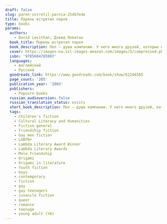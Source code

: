 ```yaml
---
draft: false
slug: paren-vstretil-parnia-254b7ede
title: Парень встретил парня
type: books
params:
  authors:
    - David Levithan, Дэвид Левитан
  book_title: Парень встретил парня
  book_description: Пол — душа компании. У него много друзей, которые принимают его таким, какой он есть. Однажды в книжном магазине Пол знакомится с Ноем, который совсем недавно переехал в город. Вскоре они проводят все свободное время вместе — пока Пол не совершает ошибку. А тут еще его лучшая подруга Джони отдаляется и не отвечает на звонки, а друг Тони страдает из-за плохих отношений с родителями. И кстати, подготовка к выпускному тоже идет не по плану. Но Пол не готов сдаваться — и сделает все, что можно, ради своих друзей.
  cover: https://images-na.ssl-images-amazon.com/images/S/compressed.photo.goodreads.com/books/1662323555i/62246585.jpg
  isbn: '9785604785997'
  languages:
    - Английский
    - Русский
  goodreads_link: https://www.goodreads.com/book/show/62246585
  page_count: '205'
  publication_year: '2003'
  publishers:
    - Popcorn books
  russian_audioversion: false
  russian_translation_status: exists
  short_book_description: Пол — душа компании. У него много друзей, которые принимают его таким, какой он есть.
  tags:
    - Children's fiction
    - Cultural Literacy and Humanities
    - Fiction general
    - Friendship fiction
    - Gay men fiction
    - LGBTQ+
    - Lambda Literary Award Winner
    - Lambda Literary Awards
    - Male friendship
    - Origami
    - Origami in literature
    - Youth fiction
    - boys
    - contemporary
    - fiction
    - gay
    - gay teenagers
    - juvenile fiction
    - queer
    - romance
    - teenage
    - young adult (YA)
---
```

